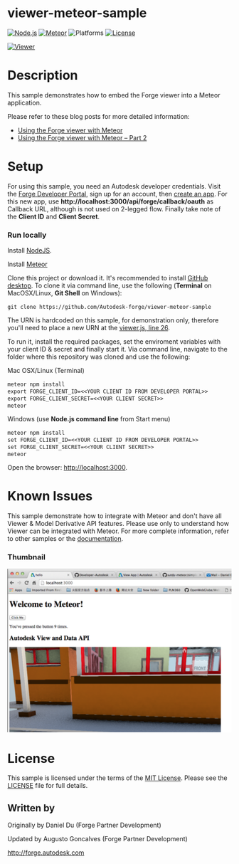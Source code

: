 # viewer-meteor-sample

[![Node.js](https://img.shields.io/badge/Node.js-4.4.3-blue.svg)](https://nodejs.org/)
[![Meteor](https://img.shields.io/badge/Meteor-1.4-blue.svg)](https://meteor.com/)
![Platforms](https://img.shields.io/badge/platform-windows%20%7C%20osx%20%7C%20linux-lightgray.svg)
[![License](http://img.shields.io/:license-mit-blue.svg)](http://opensource.org/licenses/MIT)

[![Viewer](https://img.shields.io/badge/Viewer-v3.3-green.svg)](http://developer.autodesk.com/)

# Description

This sample demonstrates how to embed the Forge viewer into a Meteor application.

Please refer to these blog posts for more detailed information:

- [Using the Forge viewer with Meteor](http://adndevblog.typepad.com/cloud_and_mobile/2016/01/using-view-and-data-api-with-meteor.html)
- [Using the Forge viewer with Meteor &ndash; Part 2](http://adndevblog.typepad.com/cloud_and_mobile/2016/01/using-view-and-data-api-with-meteorpart-2.html)

# Setup

For using this sample, you need an Autodesk developer credentials. Visit the [Forge Developer Portal](https://developer.autodesk.com), sign up for an account, then [create an app](https://developer.autodesk.com/myapps/create). For this new app, use **http://localhost:3000/api/forge/callback/oauth** as Callback URL, although is not used on 2-legged flow. Finally take note of the **Client ID** and **Client Secret**.

### Run locally

Install [NodeJS](https://nodejs.org).

Install [Meteor](https://www.meteor.com/install)

Clone this project or download it. It's recommended to install [GitHub desktop](https://desktop.github.com/). To clone it via command line, use the following (**Terminal** on MacOSX/Linux, **Git Shell** on Windows):

    git clone https://github.com/Autodesk-forge/viewer-meteor-sample

The URN is hardcoded on this sample, for demonstration only, therefore you'll need to place a new URN at the [viewer.js, line 26](https://github.com/autodesk-forge/viewer-meteor-sample/blob/master/client/viewer/viewer.js#L26). 

To run it, install the required packages, set the enviroment variables with your client ID & secret and finally start it. Via command line, navigate to the folder where this repository was cloned and use the following:

Mac OSX/Linux (Terminal)

    meteor npm install
    export FORGE_CLIENT_ID=<<YOUR CLIENT ID FROM DEVELOPER PORTAL>>
    export FORGE_CLIENT_SECRET=<<YOUR CLIENT SECRET>>
    meteor

Windows (use **Node.js command line** from Start menu)

    meteor npm install
    set FORGE_CLIENT_ID=<<YOUR CLIENT ID FROM DEVELOPER PORTAL>>
    set FORGE_CLIENT_SECRET=<<YOUR CLIENT SECRET>>
    meteor

Open the browser: [http://localhost:3000](http://localhost:3000).

# Known Issues

This sample demonstrate how to integrate with Meteor and don't have all Viewer & Model Derivative API features. Please use only to understand how Viewer can be integrated with Meteor. For more complete information, refer to other samples or the [documentation](http://developer.autodesk.com).

### Thumbnail

![thumbnail](/BasicViewerUsingMeteor.png)

# License

This sample is licensed under the terms of the [MIT License](http://opensource.org/licenses/MIT).
Please see the [LICENSE](LICENSE) file for full details.

## Written by

Originally by Daniel Du (Forge Partner Development)

Updated by Augusto Goncalves (Forge Partner Development)

http://forge.autodesk.com
